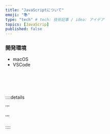 ```yaml
---
title: "JavaScriptについて"
emoji: "📚"
type: "tech" # tech: 技術記事 / idea: アイデア
topics: [JavaScrip]
published: false
---
```

### 開発環境
- macOS
- VSCode

####









####
####
####
####
####
####
####
####
####



<br>
<br>
<br>



::::details 

'''


'''

::::

<br>
<br>
<br>